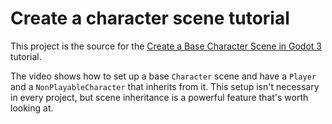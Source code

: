 # Create a character scene tutorial

This project is the source for the [Create a Base Character Scene in Godot 3](https://youtu.be/PKGOWGw3blw) tutorial.

The video shows how to set up a base `Character` scene and have a `Player` and a `NonPlayableCharacter` that inherits from it. This setup isn't necessary in every project, but scene inheritance is a powerful feature that's worth looking at.
